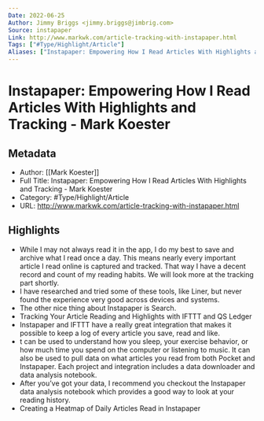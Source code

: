 ```yaml
---
Date: 2022-06-25
Author: Jimmy Briggs <jimmy.briggs@jimbrig.com>
Source: instapaper
Link: http://www.markwk.com/article-tracking-with-instapaper.html
Tags: ["#Type/Highlight/Article"]
Aliases: ["Instapaper: Empowering How I Read Articles With Highlights and Tracking - Mark Koester", "Instapaper: Empowering How I Read Articles With Highlights and Tracking - Mark Koester"]
---
```

# Instapaper: Empowering How I Read Articles With Highlights and Tracking - Mark Koester

## Metadata
- Author: [[Mark Koester]]
- Full Title: Instapaper: Empowering How I Read Articles With Highlights and Tracking - Mark Koester
- Category: #Type/Highlight/Article
- URL: http://www.markwk.com/article-tracking-with-instapaper.html

## Highlights
- While I may not always read it in the app, I do my best to save and archive what I read once a day. This means nearly every important article I read online is captured and tracked. That way I have a decent record and count of my reading habits. We will look more at the tracking part shortly.
- I have researched and tried some of these tools, like Liner, but never found the experience very good across devices and systems.
- The other nice thing about Instapaper is Search.
- Tracking Your Article Reading and Highlights with IFTTT and QS Ledger
- Instapaper and IFTTT have a really great integration that makes it possible to keep a log of every article you save, read and like.
- t can be used to understand how you sleep, your exercise behavior, or how much time you spend on the computer or listening to music. It can also be used to pull data on what articles you read from both Pocket and Instapaper. Each project and integration includes a data downloader and data analysis notebook.
- After you’ve got your data, I recommend you checkout the Instapaper data analysis notebook which provides a good way to look at your reading history.
- Creating a Heatmap of Daily Articles Read in Instapaper
